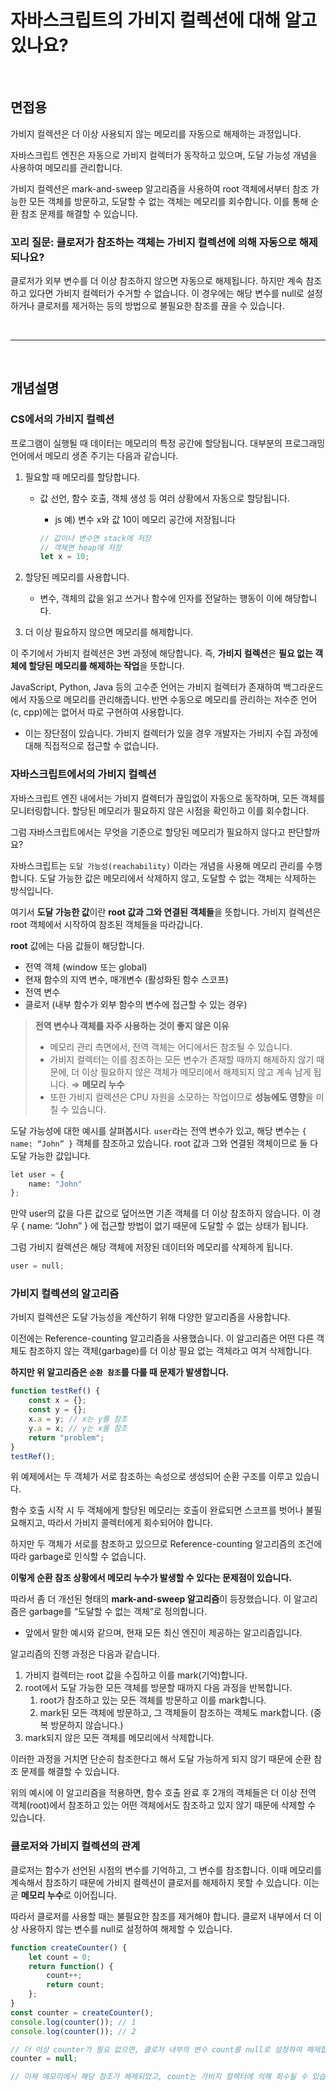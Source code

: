 # 자바스크립트의 가비지 컬렉션에 대해 알고 있나요?

<br/>

## 면접용

가비지 컬렉션은 더 이상 사용되지 않는 메모리를 자동으로 해제하는 과정입니다.

자바스크립트 엔진은 자동으로 가비지 컬렉터가 동작하고 있으며, 도달 가능성 개념을 사용하여 메모리를 관리합니다. 

가비지 컬렉션은 mark-and-sweep 알고리즘을 사용하여 root 객체에서부터 참조 가능한 모든 객체를 방문하고, 도달할 수 없는 객체는 메모리를 회수합니다. 이를 통해 순환 참조 문제를 해결할 수 있습니다.

### 꼬리 질문: 클로저가 참조하는 객체는 가비지 컬렉션에 의해 자동으로 해제되나요?

클로저가 외부 변수를 더 이상 참조하지 않으면 자동으로 해제됩니다. 하지만 계속 참조하고 있다면 가비지 컬렉터가 수거할 수 없습니다. 이 경우에는 해당 변수를 null로 설정하거나 클로저를 제거하는 등의 방법으로 불필요한 참조를 끊을 수 있습니다.

<br/>
<hr/>
<br/>

## 개념설명

### CS에서의 가비지 컬렉션

프로그램이 실행될 때 데이터는 메모리의 특정 공간에 할당됩니다. 대부분의 프로그래밍 언어에서 메모리 생존 주기는 다음과 같습니다.

1. 필요할 때 메모리를 할당합니다.
    - 값 선언, 함수 호출, 객체 생성 등 여러 상황에서 자동으로 할당됩니다.
        - js 예) 변수 x와 값 10이 메모리 공간에 저장됩니다
        
        ```jsx
        // 값이나 변수면 stack에 저장
        // 객체면 heap에 저장
        let x = 10; 
        ```
        
2. 할당된 메모리를 사용합니다. 
    - 변수, 객체의 값을 읽고 쓰거나 함수에 인자를 전달하는 행동이 이에 해당합니다.
3. 더 이상 필요하지 않으면 메모리를 해제합니다.

 

이 주기에서 가비지 컬렉션은 3번 과정에 해당합니다. 즉, **가비지 컬렉션**은 **필요 없는 객체에 할당된 메모리를 해제하는 작업**을 뜻합니다.

JavaScript, Python, Java 등의 고수준 언어는 가비지 컬렉터가 존재하여 백그라운드에서 자동으로 메모리를 관리해줍니다. 반면 수동으로 메모리를 관리하는 저수준 언어(c, cpp)에는 없어서 따로 구현하여 사용합니다.

- 이는 장단점이 있습니다. 가비지 컬렉터가 있을 경우 개발자는 가비지 수집 과정에 대해 직접적으로 접근할 수 없습니다.

### 자바스크립트에서의 가비지 컬렉션

자바스크립트 엔진 내에서는 가비지 컬렉터가 끊임없이 자동으로 동작하며, 모든 객체를 모니터링합니다. 할당된 메모리가 필요하지 않은 시점을 확인하고 이를 회수합니다.

그럼 자바스크립트에서는 무엇을 기준으로 할당된 메모리가 필요하지 않다고 판단할까요?

자바스크립트는 `도달 가능성(reachability)` 이라는 개념을 사용해 메모리 관리를 수행합니다. 도달 가능한 값은 메모리에서 삭제하지 않고, 도달할 수 없는 객체는 삭제하는 방식입니다.

여기서 **도달 가능한 값**이란 **root 값과 그와 연결된 객체들**을 뜻합니다. 가비지 컬렉션은 root 객체에서 시작하여 참조된 객체들을 따라갑니다.

**root** 값에는 다음 값들이 해당합니다.

- 전역 객체 (window 또는 global)
- 현재 함수의 지역 변수, 매개변수 (활성화된 함수 스코프)
- 전역 변수
- 클로저 (내부 함수가 외부 함수의 변수에 접근할 수 있는 경우)


>**전역 변수나 객체를 자주 사용하는 것이 좋지 않은 이유**
>- 메모리 관리 측면에서, 전역 객체는 어디에서든 참조될 수 있습니다.
>- 가비지 컬렉터는 이를 참조하는 모든 변수가 존재할 때까지 해제하지 않기 때문에, 더 이상 필요하지 않은 객체가 메모리에서 해제되지 않고 계속 남게 됩니다. ⇒ **메모리 누수**
>- 또한 가비지 컬렉션은 CPU 자원을 소모하는 작업이므로 **성능에도 영향**을 미칠 수 있습니다.

도달 가능성에 대한 예시를 살펴봅시다. `user`라는 전역 변수가 있고, 해당 변수는 `{ name: “John” }` 객체를 참조하고 있습니다. root 값과 그와 연결된 객체이므로 둘 다 도달 가능한 값입니다. 

```python
let user = {
	name: "John"
};
```

만약 user의 값을 다른 값으로 덮어쓰면 기존 객체를 더 이상 참조하지 않습니다. 이 경우 { name: “John” } 에 접근할 방법이 없기 때문에 도달할 수 없는 상태가 됩니다. 

그럼 가비지 컬렉션은 해당 객체에 저장된 데이터와 메모리를 삭제하게 됩니다.

```python
user = null;
```

### 가비지 컬렉션의 알고리즘

가비지 컬렉션은 도달 가능성을 계산하기 위해 다양한 알고리즘을 사용합니다. 

이전에는 Reference-counting 알고리즘을 사용했습니다. 이 알고리즘은 어떤 다른 객체도 참조하지 않는 객체(garbage)를 더 이상 필요 없는 객체라고 여겨 삭제합니다.

**하지만 위 알고리즘은 `순환 참조`를 다룰 때 문제가 발생합니다.** 

```jsx
function testRef() {
	const x = {};
	const y = {};
	x.a = y; // x는 y를 참조
	y.a = x; // y는 x를 참조
	return "problem";
}
testRef();
```

위 예제에서는 두 객체가 서로 참조하는 속성으로 생성되어 순환 구조를 이루고 있습니다. 

함수 호출 시작 시 두 객체에게 할당된 메모리는 호출이 완료되면 스코프를 벗어나 불필요해지고, 따라서 가비지 콜렉터에게 회수되어야 합니다.

하지만 두 객체가 서로를 참조하고 있으므로 Reference-counting 알고리즘의 조건에 따라 garbage로 인식할 수 없습니다.

**이렇게 순환 참조 상황에서 메모리 누수가 발생할 수 있다는 문제점이 있습니다.**

따라서 좀 더 개선된 형태의 **mark-and-sweep 알고리즘**이 등장했습니다. 이 알고리즘은 garbage를 “도달할 수 없는 객체”로 정의합니다. 

- 앞에서 말한 예시와 같으며, 현재 모든 최신 엔진이 제공하는 알고리즘입니다.

알고리즘의 진행 과정은 다음과 같습니다.

1. 가비지 컬렉터는 root 값을 수집하고 이를 mark(기억)합니다.
2. root에서 도달 가능한 모든 객체를 방문할 때까지 다음 과정을 반복합니다.
    1. root가 참조하고 있는 모든 객체를 방문하고 이를 mark합니다.
    2. mark된 모든 객체에 방문하고, 그 객체들이 참조하는 객체도 mark합니다. (중복 방문하지 않습니다.)
3. mark되지 않은 모든 객체를 메모리에서 삭제합니다.

이러한 과정을 거치면 단순히 참조한다고 해서 도달 가능하게 되지 않기 때문에 순환 참조 문제를 해결할 수 있습니다.

위의 예시에 이 알고리즘을 적용하면, 함수 호출 완료 후 2개의 객체들은 더 이상 전역 객체(root)에서 참조하고 있는 어떤 객체에서도 참조하고 있지 않기 때문에 삭제할 수 있습니다.

### 클로저와 가비지 컬렉션의 관계

클로저는 함수가 선언된 시점의 변수를 기억하고, 그 변수를 참조합니다. 이때 메모리를 계속해서 참조하기 때문에 가비지 컬렉션이 클로저를 해제하지 못할 수 있습니다. 이는 곧 **메모리 누수**로 이어집니다.

따라서 클로저를 사용할 때는 불필요한 참조를 제거해야 합니다. 클로저 내부에서 더 이상 사용하지 않는 변수를 null로 설정하여 해제할 수 있습니다.

```jsx
function createCounter() {
    let count = 0;
    return function() {
        count++;
        return count;
    };
}
const counter = createCounter();
console.log(counter()); // 1
console.log(counter()); // 2

// 더 이상 counter가 필요 없으면, 클로저 내부의 변수 count를 null로 설정하여 해제합니다.
counter = null;

// 이제 메모리에서 해당 참조가 해제되었고, count는 가비지 컬렉터에 의해 회수될 수 있습니다.
```